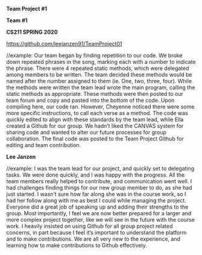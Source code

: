 **Team Project #1**

**Team #1**

**CS211 SPRING 2020**

https://github.com/leejanzen91/TeamProject01


//example:
Our team began by finding repetition to our code. We broke down repeated phrases in the song, marking each with a number to
indicate the phrase. There were 4 repeated static methods, which were delegated among members to be written. The team decided 
these methods would be named after the number assigned to them (ie. One, two, three, four). While the methods were written the
team lead wrote the main program, calling the static methods as appropriate. These methods were then posted to our team forum and 
copy and pasted into the bottom of the code. Upon compiling here, our code ran. However, Cheyenne noticed there were some more 
specific instructions, to call each verse as a method. The code was quickly edited to align with these standards by the team lead,
while Ella created a Github for our group. We hadn’t liked the CANVAS system for sharing code and wanted to alter our future 
processes for group collaboration. The final code was posted to the Team Project Github for editing and team contribution.
	

**Lee Janzen**

//example:
I was the team lead for our project, and quickly set to delegating tasks. We were done quickly, and I was happy with the progress. All the team members really helped to contribute, and communication went well. I had challenges finding things for our new group member to do, as she had just started. I wasn’t sure how far along she was in the course work, so I had her follow along with me as best I could while managing the project. Everyone did a great job of speaking up and adding their strengths to the group. Most importantly, I feel we are now better prepared for a larger and more complex project together, like we will see in the future with the course work. I heavily insisted on using Github for all group project related concerns, in part because I feel it’s important to understand the platform and to make contributions. We are all very new to the experience, and learning how to make contributions to Github effectively.
